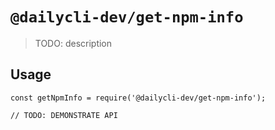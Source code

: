 # `@dailycli-dev/get-npm-info`

> TODO: description

## Usage

```
const getNpmInfo = require('@dailycli-dev/get-npm-info');

// TODO: DEMONSTRATE API
```
